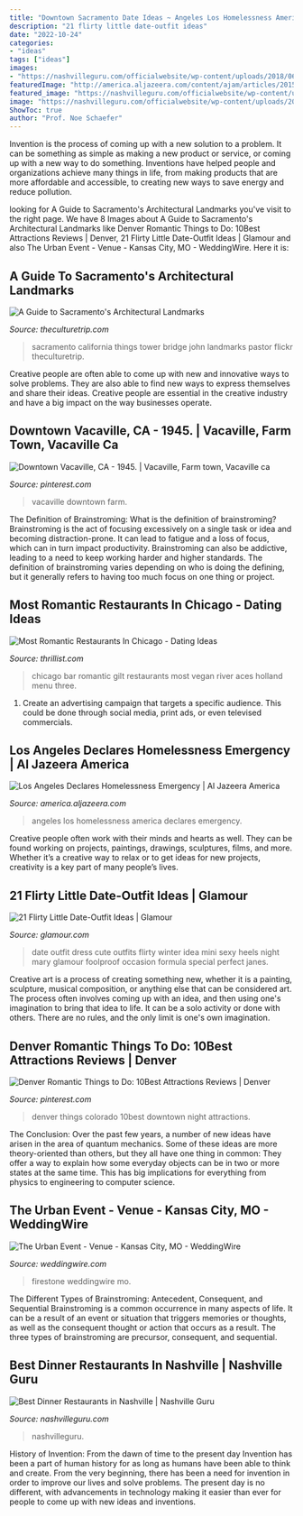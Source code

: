 ```yaml
---
title: "Downtown Sacramento Date Ideas ~ Angeles Los Homelessness America Declares Emergency"
description: "21 flirty little date-outfit ideas"
date: "2022-10-24"
categories:
- "ideas"
tags: ["ideas"]
images:
- "https://nashvilleguru.com/officialwebsite/wp-content/uploads/2018/06/dinner-restaurants-1200x533.jpg"
featuredImage: "http://america.aljazeera.com/content/ajam/articles/2015/9/22/los-angeles-declares-homelessness-emergency/jcr:content/headlineImage.adapt.1460.high.LA_homelessness_092215.1442958085061.jpg"
featured_image: "https://nashvilleguru.com/officialwebsite/wp-content/uploads/2018/06/dinner-restaurants-1200x533.jpg"
image: "https://nashvilleguru.com/officialwebsite/wp-content/uploads/2018/06/dinner-restaurants-1200x533.jpg"
ShowToc: true
author: "Prof. Noe Schaefer"
---
```



Invention is the process of coming up with a new solution to a problem. It can be something as simple as making a new product or service, or coming up with a new way to do something. Inventions have helped people and organizations achieve many things in life, from making products that are more affordable and accessible, to creating new ways to save energy and reduce pollution.

	

		
looking for A Guide to Sacramento&#039;s Architectural Landmarks you've visit to the right page. We have 8 Images about A Guide to Sacramento&#039;s Architectural Landmarks like Denver Romantic Things to Do: 10Best Attractions Reviews | Denver, 21 Flirty Little Date-Outfit Ideas | Glamour and also The Urban Event - Venue - Kansas City, MO - WeddingWire. Here it is:
		
    
## A Guide To Sacramento&#039;s Architectural Landmarks

<img loading=lazy src="https://cdn.theculturetrip.com/wp-content/uploads/2016/03/tower-bridge--john-pastorflickr-1024x680.jpg" onerror="this.onerror=null;this.src='https://tse2.mm.bing.net/th?id=OIP.vRBWWtezX9wUFou9LgpOKgHaE6&amp;pid=15.1';" alt="A Guide to Sacramento&#039;s Architectural Landmarks">

_Source: theculturetrip.com_

>sacramento california things tower bridge john landmarks pastor flickr theculturetrip. 

	

Creative people are often able to come up with new and innovative ways to solve problems. They are also able to find new ways to express themselves and share their ideas. Creative people are essential in the creative industry and have a big impact on the way businesses operate.

    
## Downtown Vacaville, CA - 1945. | Vacaville, Farm Town, Vacaville Ca

<img loading=lazy src="https://i.pinimg.com/736x/05/9a/06/059a0619ca5467b92546561804c1347f--time-capsule.jpg" onerror="this.onerror=null;this.src='https://tse3.mm.bing.net/th?id=OIP.42LTeOt3Z8lbcFrfIV12pQHaEU&amp;pid=15.1';" alt="Downtown Vacaville, CA - 1945. | Vacaville, Farm town, Vacaville ca">

_Source: pinterest.com_

>vacaville downtown farm. 

	

The Definition of Brainstroming: What is the definition of brainstroming?
Brainstroming is the act of focusing excessively on a single task or idea and becoming distraction-prone. It can lead to fatigue and a loss of focus, which can in turn impact productivity. Brainstroming can also be addictive, leading to a need to keep working harder and higher standards. The definition of brainstroming varies depending on who is doing the defining, but it generally refers to having too much focus on one thing or project.

    
## Most Romantic Restaurants In Chicago - Dating Ideas

<img loading=lazy src="http://assets3.thrillist.com/v1/image/1476240/size/tl-horizontal_main/the-20-most-romantic-restaurants-in-chicago" onerror="this.onerror=null;this.src='https://tse2.mm.bing.net/th?id=OIP.mMrXnOT1pVeuTtWq_XRPoAHaFB&amp;pid=15.1';" alt="Most Romantic Restaurants In Chicago - Dating Ideas">

_Source: thrillist.com_

>chicago bar romantic gilt restaurants most vegan river aces holland menu three. 

	

1. Create an advertising campaign that targets a specific audience. This could be done through social media, print ads, or even televised commercials.

    
## Los Angeles Declares Homelessness Emergency | Al Jazeera America

<img loading=lazy src="http://america.aljazeera.com/content/ajam/articles/2015/9/22/los-angeles-declares-homelessness-emergency/jcr:content/headlineImage.adapt.1460.high.LA_homelessness_092215.1442958085061.jpg" onerror="this.onerror=null;this.src='https://tse3.mm.bing.net/th?id=OIP.l6VV4NIWCDfN8GPya6u47gHaEn&amp;pid=15.1';" alt="Los Angeles Declares Homelessness Emergency | Al Jazeera America">

_Source: america.aljazeera.com_

>angeles los homelessness america declares emergency. 

	

Creative people often work with their minds and hearts as well. They can be found working on projects, paintings, drawings, sculptures, films, and more. Whether it’s a creative way to relax or to get ideas for new projects, creativity is a key part of many people’s lives.

    
## 21 Flirty Little Date-Outfit Ideas | Glamour

<img loading=lazy src="https://media.glamour.com/photos/569582b65fff94d44eec4d31/master/h_1025,c_limit/fashion-2012-11-cream-mini-dress-embellished-collar-black-mary-janes-main.jpg" onerror="this.onerror=null;this.src='https://tse2.mm.bing.net/th?id=OIP.v533UMyBCVEhivrWY603bwHaLH&amp;pid=15.1';" alt="21 Flirty Little Date-Outfit Ideas | Glamour">

_Source: glamour.com_

>date outfit dress cute outfits flirty winter idea mini sexy heels night mary glamour foolproof occasion formula special perfect janes. 

	

Creative art is a process of creating something new, whether it is a painting, sculpture, musical composition, or anything else that can be considered art. The process often involves coming up with an idea, and then using one's imagination to bring that idea to life. It can be a solo activity or done with others. There are no rules, and the only limit is one's own imagination.

    
## Denver Romantic Things To Do: 10Best Attractions Reviews | Denver

<img loading=lazy src="https://i.pinimg.com/736x/ee/67/af/ee67af521a143a2995237b7cb174b67e--downtown-denver-things-to-do-denver-colorado-downtown.jpg" onerror="this.onerror=null;this.src='https://tse2.mm.bing.net/th?id=OIP.ijtmkk8QkquAw9mGsqosyAAAAA&amp;pid=15.1';" alt="Denver Romantic Things to Do: 10Best Attractions Reviews | Denver">

_Source: pinterest.com_

>denver things colorado 10best downtown night attractions. 

	

The Conclusion:
Over the past few years, a number of new ideas have arisen in the area of quantum mechanics. Some of these ideas are more theory-oriented than others, but they all have one thing in common: They offer a way to explain how some everyday objects can be in two or more states at the same time. This has big implications for everything from physics to engineering to computer science.

    
## The Urban Event - Venue - Kansas City, MO - WeddingWire

<img loading=lazy src="https://wwcdn.weddingwire.com/vendor/670001_675000/670806/thumbnails/1200x1200_1396536598762-downtown-kc-from-firestone-.jpg" onerror="this.onerror=null;this.src='https://tse3.mm.bing.net/th?id=OIP.FVugXkk83W1UotY8lIkR1wHaE8&amp;pid=15.1';" alt="The Urban Event - Venue - Kansas City, MO - WeddingWire">

_Source: weddingwire.com_

>firestone weddingwire mo. 

	

The Different Types of Brainstroming: Antecedent, Consequent, and Sequential
Brainstroming is a common occurrence in many aspects of life. It can be a result of an event or situation that triggers memories or thoughts, as well as the consequent thought or action that occurs as a result. The three types of brainstroming are precursor, consequent, and sequential.

    
## Best Dinner Restaurants In Nashville | Nashville Guru

<img loading=lazy src="https://nashvilleguru.com/officialwebsite/wp-content/uploads/2018/06/dinner-restaurants-1200x533.jpg" onerror="this.onerror=null;this.src='https://tse2.mm.bing.net/th?id=OIP.DIBTJblHSxPrHEL2CKfSPAHaDS&amp;pid=15.1';" alt="Best Dinner Restaurants in Nashville | Nashville Guru">

_Source: nashvilleguru.com_

>nashvilleguru. 

	

History of Invention: From the dawn of time to the present day
Invention has been a part of human history for as long as humans have been able to think and create. From the very beginning, there has been a need for invention in order to improve our lives and solve problems. The present day is no different, with advancements in technology making it easier than ever for people to come up with new ideas and inventions.

